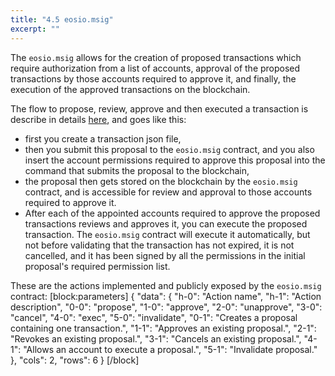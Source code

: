 ```yaml
---
title: "4.5 eosio.msig"
excerpt: ""
---
```

The `eosio.msig` allows for the creation of proposed transactions which require authorization from a list of accounts, approval of the proposed transactions by those accounts required to approve it, and finally, the execution of the approved transactions on the blockchain.

The flow to propose, review, approve and then executed a transaction is describe in details [here](https://github.com/EOSIO/eosio.contracts/tree/master/eosio.wrap#212-propose-the-transaction-to-create-the-eosiowrap-account), and goes like this:
- first you create a transaction json file, 
- then you submit this proposal to the `eosio.msig` contract, and you also insert the account permissions required to approve this proposal into the command that submits the proposal to the blockchain,
- the proposal then gets stored on the blockchain by the `eosio.msig` contract, and is accessible for review and approval to those accounts required to approve it.
- After each of the appointed accounts required to approve the proposed transactions reviews and approves it, you can execute the proposed transaction.  The `eosio.msig` contract will execute it automatically, but not before validating that the transaction has not expired, it is not cancelled, and it has been signed by all the permissions in the initial proposal's required permission list.

These are the actions implemented and publicly exposed by the `eosio.msig` contract:
[block:parameters]
{
  "data": {
    "h-0": "Action name",
    "h-1": "Action description",
    "0-0": "propose",
    "1-0": "approve",
    "2-0": "unapprove",
    "3-0": "cancel",
    "4-0": "exec",
    "5-0": "invalidate",
    "0-1": "Creates a proposal containing one transaction.",
    "1-1": "Approves an existing proposal.",
    "2-1": "Revokes an existing proposal.",
    "3-1": "Cancels an existing proposal.",
    "4-1": "Allows an account to execute a proposal.",
    "5-1": "Invalidate proposal."
  },
  "cols": 2,
  "rows": 6
}
[/block]